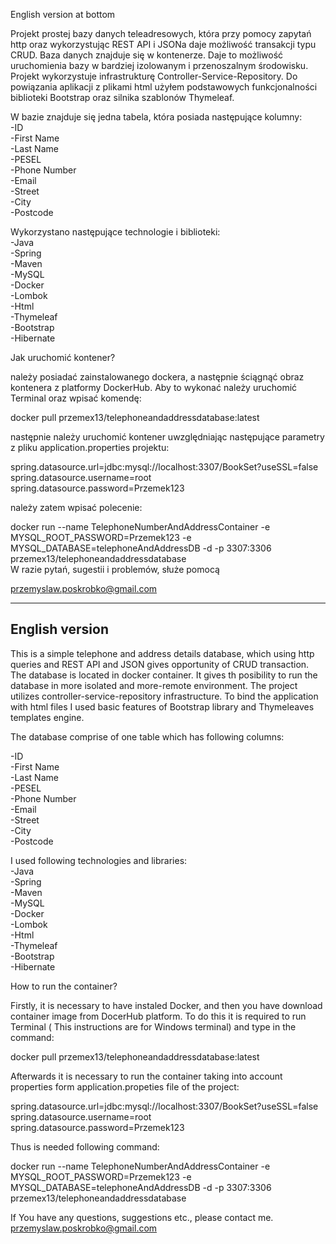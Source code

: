 
English version at bottom

Projekt prostej bazy danych teleadresowych, która przy pomocy zapytań http oraz wykorzystując
REST API i JSONa daje możliwość transakcji typu CRUD. Baza danych znajduje się w kontenerze.
Daje to możliwość uruchomienia bazy w bardziej izolowanym i przenoszalnym środowisku. 
Projekt wykorzystuje infrastrukturę Controller-Service-Repository. 
Do powiązania aplikacji z plikami html użyłem podstawowych funkcjonalności biblioteki Bootstrap oraz silnika szablonów Thymeleaf.

W bazie znajduje się jedna tabela, która posiada następujące kolumny:\
-ID	\
-First Name	\
-Last Name	\
-PESEL	\
-Phone Number \
-Email	\
-Street	\
-City	\
-Postcode


Wykorzystano następujące technologie i biblioteki:\
-Java\
-Spring\
-Maven\
-MySQL\
-Docker\
-Lombok\
-Html\
-Thymeleaf\
-Bootstrap\
-Hibernate


Jak uruchomić kontener?

należy posiadać zainstalowanego dockera, a następnie ściągnąć obraz kontenera z
platformy DockerHub. Aby to wykonać należy uruchomić Terminal oraz wpisać komendę:



docker pull przemex13/telephoneandaddressdatabase:latest



następnie należy uruchomić kontener uwzględniając następujące parametry z pliku
application.properties projektu:

spring.datasource.url=jdbc:mysql://localhost:3307/BookSet?useSSL=false \
spring.datasource.username=root \
spring.datasource.password=Przemek123

należy zatem wpisać polecenie:

docker run --name TelephoneNumberAndAddressContainer -e MYSQL_ROOT_PASSWORD=Przemek123 -e MYSQL_DATABASE=telephoneAndAddressDB -d -p 3307:3306 przemex13/telephoneandaddressdatabase \
W razie pytań, sugestii i problemów, służe pomocą 

przemyslaw.poskrobko@gmail.com

--------------------------------
English version
--------------------------------
This is a simple telephone and address details database, which using http queries and REST API and JSON gives opportunity of CRUD transaction. The database is located in docker container. It gives th posibility to run the database in more isolated  and more-remote environment. The project utilizes controller-service-repository infrastructure.
To bind the application with html files I used basic features of Bootstrap library and Thymeleaves templates engine.

The database comprise of one table which has following columns:

-ID	\
-First Name	\
-Last Name	\
-PESEL	\
-Phone Number \
-Email	\
-Street	\
-City	\
-Postcode

I used following technologies and libraries:\
-Java\
-Spring\
-Maven\
-MySQL\
-Docker\
-Lombok\
-Html\
-Thymeleaf\
-Bootstrap\
-Hibernate


How to run the container?

Firstly, it is necessary to have instaled Docker, and then you have download container image from DocerHub platform. To do this it is required to run Terminal ( This instructions are for Windows terminal) and type in the command:

docker pull przemex13/telephoneandaddressdatabase:latest

Afterwards it is necessary to run the container taking into account properties form  application.propeties file of the project:

spring.datasource.url=jdbc:mysql://localhost:3307/BookSet?useSSL=false \
spring.datasource.username=root \
spring.datasource.password=Przemek123

Thus is needed following command:

docker run --name TelephoneNumberAndAddressContainer -e MYSQL_ROOT_PASSWORD=Przemek123 -e MYSQL_DATABASE=telephoneAndAddressDB -d -p 3307:3306 przemex13/telephoneandaddressdatabase

If You have any questions, suggestions etc., please contact me.
przemyslaw.poskrobko@gmail.com
